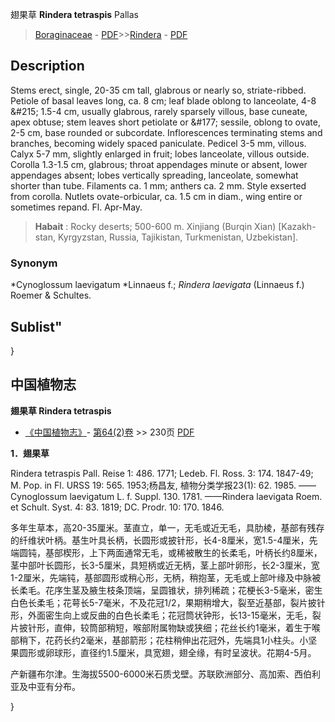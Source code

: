 翅果草 **Rindera tetraspis** Pallas

> [Boraginaceae](http://www.iplant.cn/info/Boraginaceae?t=foc) - [PDF](http://www.iplant.cn/foc/pdf/Boraginaceae.pdf)>>[Rindera](http://www.iplant.cn/info/Rindera?t=foc) - [PDF](http://www.iplant.cn/foc/pdf/Rindera.pdf)

## Description

Stems erect, single, 20-35 cm tall, glabrous or nearly so, striate-ribbed. Petiole of basal leaves long, ca. 8 cm; leaf blade oblong to lanceolate, 4-8 &amp;#215; 1.5-4 cm, usually glabrous, rarely sparsely villous, base cuneate, apex obtuse; stem leaves short petiolate or &amp;#177; sessile, oblong to ovate, 2-5 cm, base rounded or subcordate. Inflorescences terminating stems and branches, becoming widely spaced paniculate. Pedicel 3-5 mm, villous. Calyx 5-7 mm, slightly enlarged in fruit; lobes lanceolate, villous outside. Corolla 1.3-1.5 cm, glabrous; throat appendages minute or absent, lower appendages absent; lobes vertically spreading, lanceolate, somewhat shorter than tube. Filaments ca. 1 mm; anthers ca. 2 mm. Style exserted from corolla. Nutlets ovate-orbicular, ca. 1.5 cm in diam., wing entire or sometimes repand. Fl. Apr-May.


> **Habait** : 
> Rocky deserts; 500-600 m. Xinjiang (Burqin Xian) [Kazakh-stan, Kyrgyzstan, Russia, Tajikistan, Turkmenistan, Uzbekistan].

### Synonym
*Cynoglossum laevigatum *Linnaeus f.; *Rindera laevigata* (Linnaeus f.) Roemer & Schultes.

## Sublist"
}
## 中国植物志

**翅果草 Rindera tetraspis**

* [《中国植物志》](http://www.iplant.cn/frps)- [第64(2)卷](http://www.iplant.cn/frps/vol/64(2)) >> 230页 [PDF](http://www.iplant.cn/frps/pdf/64(2)/230.pdf)


**1．翅果草**

Rindera tetraspis Pall. Reise 1: 486. 1771; Ledeb. Fl. Ross. 3: 174. 1847-49; M. Pop. in Fl. URSS 19: 565. 1953;杨昌友, 植物分类学报23(1): 62. 1985. ——Cynoglossum laevigatum L. f. Suppl. 130. 1781. ——Rindera laevigata Roem. et Schult. Syst. 4: 83. 1819; DC. Prodr. 10: 170. 1846.

多年生草本，高20-35厘米。茎直立，单一，无毛或近无毛，具肋棱，基部有残存的纤维状叶柄。基生叶具长柄，长圆形或披针形，长4-8厘米，宽1.5-4厘米，先端圆钝，基部楔形，上下两面通常无毛，或稀被散生的长柔毛，叶柄长约8厘米，茎中部叶长圆形，长3-5厘米，具短柄或近无柄，茎上部叶卵形，长2-3厘米，宽1-2厘米，先端钝，基部圆形或稍心形，无柄，稍抱茎，无毛或上部叶缘及中脉被长柔毛。花序生茎及腋生枝条顶端，呈圆锥状，排列稀疏；花梗长3-5毫米，密生白色长柔毛；花萼长5-7毫米，不及花冠1/2，果期稍增大，裂至近基部，裂片披针形，外面密生向上或反曲的白色长柔毛；花冠筒状钟形，长13-15毫米，无毛，裂片披针形，直伸，较筒部稍短，喉部附属物缺或狭细；花丝长约1毫米，着生于喉部稍下，花药长约2毫米，基部箭形；花柱稍伸出花冠外，先端具1小柱头。小坚果圆形或卵球形，直径约1.5厘米，具宽翅，翅全缘，有时呈波状。花期4-5月。

产新疆布尔津。生海拔5500-6000米石质戈壁。苏联欧洲部分、高加索、西伯利亚及中亚有分布。

}